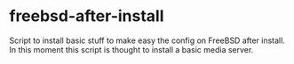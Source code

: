# freebsd-after-install
Script to install basic stuff to make easy the config on FreeBSD after install. In this moment this script is thought to install a basic media server.
